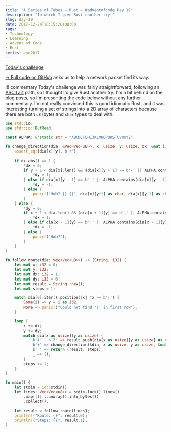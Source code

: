 ```yaml
---
title: "A Series of Tubes — Rust — #adventofcode Day 19"
description: "In which I give Rust another try."
slug: day-19
date: 2017-12-24T18:15:28+00:00
tags:
- Technology
- Learning
- Advent of Code
- Rust
series: aoc2017
---
```


[Today's challenge](http://adventofcode.com/2017/day/19)

[→ Full code on GitHub](https://github.com/jezcope/aoc2017/blob/master/19-a-series-of-tubes.rs) asks us to help a network packet find its way.

!!! commentary
    Today's challenge was fairly straightforward, following an [ASCII art](http://en.wikipedia.org/wiki/ASCII_art) path, so I thought I'd give Rust another try. I'm a bit behind on the blog posts, so I'm presenting the code below without any further commentary. I'm not really convinced this is good idiomatic Rust, and it was interesting turning a set of strings into a 2D array of characters because there are both `u8` (byte) and `char` types to deal with.

```rust
use std::io;
use std::io::BufRead;

const ALPHA: &'static str = "ABCDEFGHIJKLMNOPQRSTUVWXYZ";

fn change_direction(dia: &Vec<Vec<u8>>, x: usize, y: usize, dx: &mut i32, dy: &mut i32) {
    assert_eq!(dia[x][y], b'+');
    
    if dx.abs() == 1 {
        *dx = 0;
        if y + 1 < dia[x].len() && (dia[x][y + 1] == b'-' || ALPHA.contains(dia[x][y + 1] as char)) {
            *dy = 1;
        } else if dia[x][y - 1] == b'-' || ALPHA.contains(dia[x][y - 1] as char) {
            *dy = -1;
        } else {
            panic!("Huh? {} {}", dia[x][y+1] as char, dia[x][y-1] as char);
        }
    } else {
        *dy = 0;
        if x + 1 < dia.len() && (dia[x + 1][y] == b'|' || ALPHA.contains(dia[x + 1][y] as char)) {
            *dx = 1;
        } else if dia[x - 1][y] == b'|' || ALPHA.contains(dia[x - 1][y] as char) {
            *dx = -1;
        } else {
            panic!("Huh?");
        }
    }
}

fn follow_route(dia: Vec<Vec<u8>>) -> (String, i32) {
    let mut x: i32 = 0;
    let mut y: i32;
    let mut dx: i32 = 1;
    let mut dy: i32 = 0;
    let mut result = String::new();
    let mut steps = 1;

    match dia[0].iter().position(|x| *x == b'|') {
        Some(i) => y = i as i32,
        None => panic!("Could not find '|' in first row"),
    }

    loop {
        x += dx;
        y += dy;
        match dia[x as usize][y as usize] {
            b'A'...b'Z' => result.push(dia[x as usize][y as usize] as char),
            b'+' => change_direction(&dia, x as usize, y as usize, &mut dx, &mut dy),
            b' ' => return (result, steps),
            _ => (),
        }
        steps += 1;
    }
}

fn main() {
    let stdin = io::stdin();
    let lines: Vec<Vec<u8>> = stdin.lock().lines()
        .map(|l| l.unwrap().into_bytes())
        .collect();

    let result = follow_route(lines);
    println!("Route: {}", result.0);
    println!("Steps: {}", result.1);
}
```
